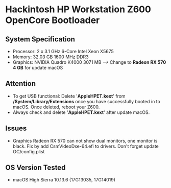 # Hackintosh HP Workstation Z600 OpenCore Bootloader

## System Specification
- Processor: 2 x 3.1 GHz 6-Core Intel Xeon X5675
- Memory: 32.03 GB 1600 MHz DDR3
- Graphics: NVIDIA Quadro K4000 3071 MB --> Change to **Radeon RX 570 4 GB** for update macOS

## Attention
- To get USB functional: Delete '**AppleHPET.kext**' from **/System/Library/Extensions** once you have successfully booted in to macOS. Once deleted, reboot your Z600.
- Always check and delete '**AppleHPET.kext**' after update macOS.

## Issues
- Graphics Radeon RX 570 can not show dual monitors, one monitor is black. Fix by add CsmVideoDxe-64.efi to drivers. Don't forget update OC/config.plist

## OS Version Tested
- macOS High Sierra 10.13.6 (17G13035, 17G14019)
